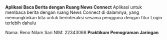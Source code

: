 **Aplikasi Baca Berita dengan Ruang News Connect**
Aplikasi untuk membaca berita dengan ruang News Connect di dalamnya, yang memungkinkan kita untuk berinteraksi sesama pengguna dengan fitur Login terlebih dahulu

Nama: Reno Nilam Sari
NIM: 22343068
**Praktikum Pemograman Jaringan**
